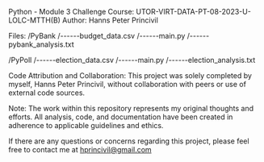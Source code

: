 Python - Module 3 Challenge
Course: UTOR-VIRT-DATA-PT-08-2023-U-LOLC-MTTH(B)
Author: Hanns Peter Princivil

Files:
/PyBank
/------budget_data.csv
/------main.py
/------pybank_analysis.txt

/PyPoll
/------election_data.csv
/------main.py
/------election_analysis.txt

Code Attribution and Collaboration:
This project was solely completed by myself, Hanns Peter Princivil, without collaboration with peers or use of external code sources.

Note:
The work within this repository represents my original thoughts and efforts. All analysis, code, and documentation have been created in adherence to applicable guidelines and ethics.

If there are any questions or concerns regarding this project, please feel free to contact me at hprincivil@gmail.com


